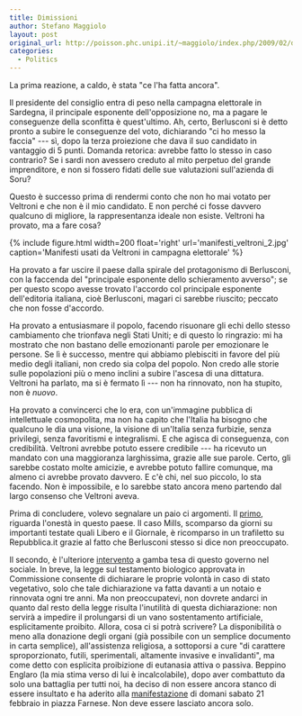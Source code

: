 ```yaml
---
title: Dimissioni
author: Stefano Maggiolo
layout: post
original_url: http://poisson.phc.unipi.it/~maggiolo/index.php/2009/02/dimissioni/
categories:
  - Politics
---
```

La prima reazione, a caldo, è stata "ce l'ha fatta ancora".

<!--more-->

Il presidente del consiglio entra di peso nella campagna elettorale in Sardegna, il principale esponente dell'opposizione no, ma a pagare le conseguenze della sconfitta è quest'ultimo. Ah, certo, Berlusconi si è detto pronto a subire le conseguenze del voto, dichiarando "ci ho messo la faccia" --- sì, dopo la terza proiezione che dava il suo candidato in vantaggio di 5 punti. Domanda retorica: avrebbe fatto lo stesso in caso contrario? Se i sardi non avessero creduto al mito perpetuo del grande imprenditore, e non si fossero fidati delle sue valutazioni sull'azienda di Soru?

Questo è successo prima di rendermi conto che non ho mai votato per Veltroni e che non è il mio candidato. E non perché ci fosse davvero qualcuno di migliore, la rappresentanza ideale non esiste. Veltroni ha provato, ma a fare cosa?

{% include figure.html width=200 float='right' url='manifesti_veltroni_2.jpg' caption='Manifesti usati da Veltroni in campagna elettorale' %}

Ha provato a far uscire il paese dalla spirale del protagonismo di Berlusconi, con la faccenda del "principale esponente dello schieramento avverso"; se per questo scopo avesse trovato l'accordo col principale esponente dell'editoria italiana, cioè Berlusconi, magari ci sarebbe riuscito; peccato che non fosse d'accordo.

Ha provato a entusiasmare il popolo, facendo risuonare gli echi dello stesso cambiamento che trionfava negli Stati Uniti; e di questo lo ringrazio: mi ha mostrato che non bastano delle emozionanti parole per emozionare le persone. Se lì è successo, mentre qui abbiamo plebisciti in favore del più medio degli italiani, non credo sia colpa del popolo. Non credo alle storie sulle popolazioni più o meno inclini a subire l'ascesa di una dittatura. Veltroni ha parlato, ma si è fermato lì --- non ha rinnovato, non ha stupito, non è *nuovo*.

Ha provato a convincerci che lo era, con un'immagine pubblica di intellettuale cosmopolita, ma non ha capito che l'Italia ha bisogno che qualcuno le dia una visione, la visione di un'Italia senza furbizie, senza privilegi, senza favoritismi e integralismi. E che agisca di conseguenza, con credibilità. Veltroni avrebbe potuto essere credibile --- ha ricevuto un mandato con una maggioranza larghissima, grazie alle sue parole. Certo, gli sarebbe costato molte amicizie, e avrebbe potuto fallire comunque, ma almeno ci avrebbe provato davvero. E c'è chi, nel suo piccolo, lo sta facendo. Non è impossibile, e lo sarebbe stato ancora meno partendo dal largo consenso che Veltroni aveva.

Prima di concludere, volevo segnalare un paio ci argomenti. Il [primo][1], riguarda l'onestà in questo paese. Il caso Mills, scomparso da giorni su importanti testate quali Libero e il Giornale, è ricomparso in un trafiletto su Repubblica.it grazie al fatto che Berlusconi stesso si dice non preoccupato.

 [1]: http://leonardo.blogspot.com/2009/02/catone-in-segreteria.html

Il secondo, è l'ulteriore [intervento][2] a gamba tesa di questo governo nel sociale. In breve, la legge sul testamento biologico approvata in Commissione consente di dichiarare le proprie volontà in caso di stato vegetativo, solo che tale dichiarazione va fatta davanti a un notaio e rinnovata ogni tre anni. Ma non preoccupatevi, non dovrete andarci in quanto dal resto della legge risulta l'inutilità di questa dichiarazione: non servirà a impedire il prolungarsi di un vano sostentamento artificiale, esplicitamente proibito. Allora, cosa ci si potrà scrivere? La disponibilità o meno alla donazione degli organi (già possibile con un semplice documento in carta semplice), all'assistenza religiosa, a sottoporsi a cure "di carattere sproporzionato, futili, sperimentali, altamente invasive e invalidanti", ma come detto con esplicita proibizione di eutanasia attiva o passiva. Beppino Englaro (la mia stima verso di lui è incalcolabile), dopo aver combattuto da solo una battaglia per tutti noi, ha deciso di non essere ancora stanco di essere insultato e ha aderito alla [manifestazione][3] di domani sabato 21 febbraio in piazza Farnese. Non deve essere lasciato ancora solo.

 [2]: http://www.cittadinolex.kataweb.it/article_view.jsp?idArt=87216&#038;idCat=99
 [3]: http://temi.repubblica.it/micromega-online/ora-basta-14-febbraio-a-piazza-navona-contro-la-dittatura-oscurantista/

